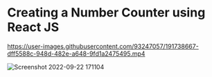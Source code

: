 # Creating a Number Counter using React JS

https://user-images.githubusercontent.com/93247057/191738667-dff5588c-948d-482e-a648-9fd1a2475495.mp4


![Screenshot 2022-09-22 171104](https://user-images.githubusercontent.com/93247057/191738862-3c9d9b5b-c435-4fc6-b1ef-f9fea0adf5c0.png)


